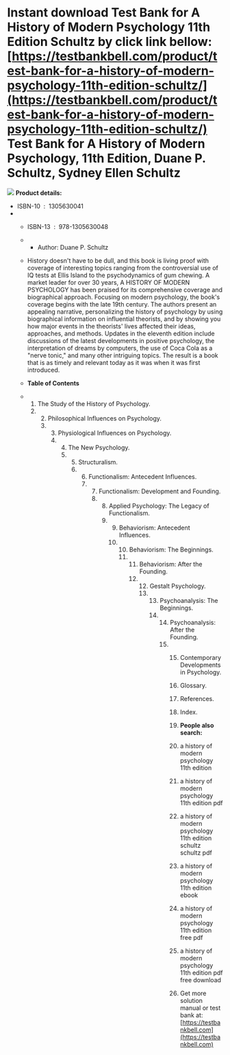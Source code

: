 Instant download **Test Bank for A History of Modern Psychology 11th Edition Schultz** by click link bellow:  
[https://testbankbell.com/product/test-bank-for-a-history-of-modern-psychology-11th-edition-schultz/](https://testbankbell.com/product/test-bank-for-a-history-of-modern-psychology-11th-edition-schultz/)  
**Test Bank for A History of Modern Psychology, 11th Edition, Duane P. Schultz, Sydney Ellen Schultz**
======================================================================================================


![](https://testbankbell.com/wp-content/uploads/2023/05/9781305630048_TestBank.jpg)
**Product details:**
* ISBN-10 ‏ : ‎ 1305630041
* * ISBN-13 ‏ : ‎ 978-1305630048
  * * Author: Duane P. Schultz
   
  * History doesn't have to be dull, and this book is living proof with coverage of interesting topics ranging from the controversial use of IQ tests at Ellis Island to the psychodynamics of gum chewing. A market leader for over 30 years, A HISTORY OF MODERN PSYCHOLOGY has been praised for its comprehensive coverage and biographical approach. Focusing on modern psychology, the book's coverage begins with the late 19th century. The authors present an appealing narrative, personalizing the history of psychology by using biographical information on influential theorists, and by showing you how major events in the theorists' lives affected their ideas, approaches, and methods. Updates in the eleventh edition include discussions of the latest developments in positive psychology, the interpretation of dreams by computers, the use of Coca Cola as a "nerve tonic," and many other intriguing topics. The result is a book that is as timely and relevant today as it was when it was first introduced.
 
  * **Table of Contents**
 
  * 1. The Study of the History of Psychology.
    2. 2. Philosophical Influences on Psychology.
       3. 3. Physiological Influences on Psychology.
          4. 4. The New Psychology.
             5. 5. Structuralism.
                6. 6. Functionalism: Antecedent Influences.
                   7. 7. Functionalism: Development and Founding.
                      8. 8. Applied Psychology: The Legacy of Functionalism.
                         9. 9. Behaviorism: Antecedent Influences.
                            10. 10. Behaviorism: The Beginnings.
                                11. 11. Behaviorism: After the Founding.
                                    12. 12. Gestalt Psychology.
                                        13. 13. Psychoanalysis: The Beginnings.
                                            14. 14. Psychoanalysis: After the Founding.
                                                15. 15. Contemporary Developments in Psychology.
                                                    16. Glossary.
                                                    17. References.
                                                    18. Index.
                                                   
                                                    19. **People also search:**
                                                   
                                                    20. a history of modern psychology 11th edition
                                                   
                                                    21. a history of modern psychology 11th edition pdf
                                                   
                                                    22. a history of modern psychology 11th edition schultz schultz pdf
                                                   
                                                    23. a history of modern psychology 11th edition ebook
                                                   
                                                    24. a history of modern psychology 11th edition free pdf
                                                   
                                                    25. a history of modern psychology 11th edition pdf free download
                                                    26.  Get more solution manual or test bank at: [https://testbankbell.com](https://testbankbell.com)
